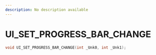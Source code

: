 ```yaml
---
description: No description available 
---
```


# UI_SET_PROGRESS_BAR_CHANGE

```cpp
void UI_SET_PROGRESS_BAR_CHANGE(int _Unk0, int _Unk1);
```